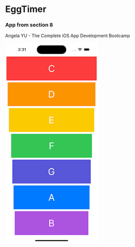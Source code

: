 # EggTimer
### App from section 8 
Angela YU - The Complete iOS App Development Bootcamp

![Xylophone](https://github.com/Loveink/Xylophone/blob/main/Assets.xcassets/Simulator-Screen-Recording-iPhone-14-Pro-2023-06-27-at-14.31.51.gif)


